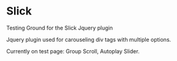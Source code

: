 # Slick
Testing Ground for the Slick Jquery plugin

Jquery plugin used for carouseling div tags with multiple options. 

Currently on test page: Group Scroll, Autoplay Slider. 


